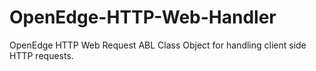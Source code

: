 OpenEdge-HTTP-Web-Handler
=========================

OpenEdge HTTP Web Request ABL Class Object for handling client side HTTP requests.
